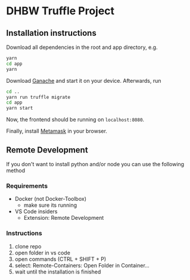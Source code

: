 # DHBW Truffle Project

## Installation instructions

Download all dependencies in the root and app directory, e.g.

```sh
yarn
cd app
yarn
```

Download [Ganache](https://www.trufflesuite.com/ganache) and start it on your
device. Afterwards, run

```sh
cd ..
yarn run truffle migrate
cd app
yarn start
```

Now, the frontend should be running on `localhost:8080`.

Finally, install [Metamask](https://metamask.io/) in your browser.

## Remote Development

If you don't want to install python and/or node you can use the following method

### Requirements

- Docker (not Docker-Toolbox)
  - make sure its running
- VS Code insiders
  - Extension: Remote Development

### Instructions

1. clone repo
2. open folder in vs code
3. open commands (CTRL + SHIFT + P)
4. select: Remote-Containers: Open Folder in Container...
5. wait until the installation is finished
